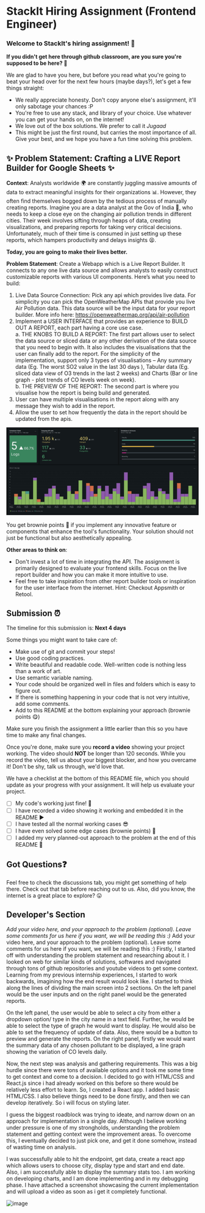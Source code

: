 # StackIt Hiring Assignment (Frontend Engineer)

### Welcome to StackIt's hiring assignment! 🚀

**If you didn't get here through github classroom, are you sure you're supposed to be here? 🤨**


We are glad to have you here, but before you read what you're going to beat your head over for the next few hours (maybe days?), let's get a few things straight:
- We really appreciate honesty. Don't copy anyone else's assignment, it'll only sabotage your chances :P
- You're free to use any stack, and library of your choice. Use whatever you can get your hands on, on the internet!
- We love out of the box solutions. We prefer to call it *Jugaad* 
- This might be just the first round, but carries the most importance of all. Give your best, and we hope you have a fun time solving this problem.

## ✨ **Problem Statement: Crafting a LIVE Report Builder for Google Sheets** ✨

**Context**:
Analysts worldwide 🌍 are constantly juggling massive amounts of data to extract meaningful insights for their organizations 📊. However, they often find themselves bogged down by the tedious process of manually creating reports. Imagine you are a data analyst at the Gov of India 🏦, who needs to keep a close eye on the changing air pollution trends in different cities. Their week involves sifting through heaps of data, creating visualizations, and preparing reports for taking very critical decisions. Unfortunately, much of their time is consumed in just setting up these reports, which hampers productivity and delays insights 😫.

**Today, you are going to make their lives better.**

**Problem Statement**:
Create a Webapp which is a Live Report Builder. It connects to any one live data source and allows analysts to easily construct customizable reports with various UI components. 
Here’s what you need to build:
1. Live Data Source Connection: Pick any api which provides live data. For simplicity you can pick the OpenWeatherMap APIs that provide you live Air Pollution data. This data source will be the input data for your report builder. More info here: https://openweathermap.org/api/air-pollution
2. Implement a USER INTERFACE that provides an experience to BUILD OUT A REPORT, each part having a core use case. <br>
   a. THE KNOBS TO BUILD A REPORT: The first part allows user to select the data source or sliced data or any other derivation of the data source that you need to begin with. It also includes the visualisations that the user can finally add to the report. For the simplicity of the implementation, support only 3 types of visualisations – Any summary data (Eg. The worst SO2 value in the last 30 days ), Tabular data (Eg. sliced data view of O3 trends in the last 2 weeks) and Charts (Bar or line graph - plot trends of CO levels week on week).<br>
   b. THE PREVIEW OF THE REPORT: The second part is where you visualise how the report is being build and generated.  
3. User can have multiple visualisations in the report along with any message they wish to add in the report.
4. Allow the user to set how frequently the data in the report should be updated from the apis.

![Dashboard](https://github.com/StackItHQ/Hiring-Assignment-Frontend/blob/main/dashboard-eg.jpg?raw=true)

You get brownie points 🍪 if you implement any innovative feature or components that enhance the tool's functionality. Your solution should not just be functional but also aesthetically appealing.

**Other areas to think on**:
- Don't invest a lot of time in integrating the API. The assignment is primarily designed to evaluate your frontend skills. Focus on the live report builder and how you can make it more intuitive to use.
- Feel free to take inspiration from other report builder tools or inspiration for the user interface from the internet. Hint: Checkout Appsmith or Retool.
  
## Submission ⏰
The timeline for this submission is: **Next 4 days**

Some things you might want to take care of:
- Make use of git and commit your steps!
- Use good coding practices.
- Write beautiful and readable code. Well-written code is nothing less than a work of art.
- Use semantic variable naming.
- Your code should be organized well in files and folders which is easy to figure out.
- If there is something happening in your code that is not very intuitive, add some comments.
- Add to this README at the bottom explaining your approach (brownie points 😋)

Make sure you finish the assignment a little earlier than this so you have time to make any final changes.

Once you're done, make sure you **record a video** showing your project working. The video should **NOT** be longer than 120 seconds. While you record the video, tell us about your biggest blocker, and how you overcame it! Don't be shy, talk us through, we'd love that.

We have a checklist at the bottom of this README file, which you should update as your progress with your assignment. It will help us evaluate your project.

- [ ] My code's working just fine! 🥳
- [ ] I have recorded a video showing it working and embedded it in the README ▶️
- [ ] I have tested all the normal working cases 😎
- [ ] I have even solved some edge cases (brownie points) 💪
- [ ] I added my very planned-out approach to the problem at the end of this README 📜

## Got Questions❓
Feel free to check the discussions tab, you might get something of help there. Check out that tab before reaching out to us. Also, did you know, the internet is a great place to explore? 😛

## Developer's Section
*Add your video here, and your approach to the problem (optional). Leave some comments for us here if you want, we will be reading this :)*
Add your video here, and your approach to the problem (optional). Leave some comments for us here if you want, we will be reading this :) Firstly, I started off with understanding the problem statement and researching about it. I looked on web for similar kinds of solutions, softwares and navigated through tons of github repositories and youtube videos to get some context. Learning from my previous internship experiences, I started to work backwards, imagining how the end result would look like. I started to think along the lines of dividing the main screen into 2 sections. On the left panel would be the user inputs and on the right panel would be the generated reports.

On the left panel, the user would be able to select a city from either a dropdown option/ type in the city name in a text field. Further, he would be able to select the type of graph he would want to display. He would also be able to set the frequency of update of data. Also, there would be a button to preview and generate the reports. On the right panel, firstly we would want the summary data of any chosen pollutant to be displayed, a line graph showing the variation of CO levels daily.

Now, the next step was analysis and gathering requirements. This was a big hurdle since there were tons of available options and it took me some time to get context and come to a decision. I decided to go with HTML/CSS and React.js since i had already worked on this before so there would be relatively less effort to learn. So, I created a React app. I added basic HTML/CSS. I also believe things need to be done firstly, and then we can develop iteratively. So i will focus on styling later.

I guess the biggest roadblock was trying to ideate, and narrow down on an approach for implementation in a single day. Although I believe working under pressure is one of my strongholds, understanding the problem statement and getting context were the improvement areas. To overcome this, I eventually decided to just pick one, and get it done somehow, instead of wasting time on analysis.

I was successfully able to hit the endpoint, get data, create a react app which allows users to choose city, display type and start and end date. Also, i am successfully able to display the summary stats too. I am working on developing charts, and I am done implementing and in my debugging phase. I have attached a screenshot showcasing the current implementation and will upload a video as soon as i get it completely functional.

![image](https://github.com/perceus32/pollution-report-builder/assets/76050107/b6813dda-87cd-4db7-982a-0cfd832a34a8)

